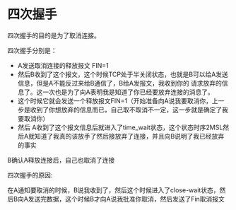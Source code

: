 # 四次握手

四次握手的目的是为了取消连接。

四次握手分别是：

- A发送取消连接的释放报文 FIN=1
- 然后B收到了这个报文，这个时候TCP处于半关闭状态，也就是B可以给A发送信息，但是A不能反过来给B通信了，B给A发报文，我收到你的
请求放弃的信息了。这一次也是为了向A表明我是知道了你已经要放弃连接的消息了。
- 这个时候它就会发送一个释放报文FIN=1（开始准备向A说我要取消你，上一步是收到了你想放弃的信息而已，自己取不取消不一定，这一步就是确定了我要取消你）
- 然后 A收到了这个报文信息后就进入了time_wait状态，这个状态时序2MSL然后A就知道了我真的该放手了然后接放弃了连接，并且向B说明了我已经放弃的事实

 B确认A释放连接后，自己也取消了连接

 四次握手的原因:

 在A通知要取消的时候，B说我收到了，然后这个时候进入了close-wait状态，然后B向A发送完数据，这个时候B才向A说我批准你取消，然后发送了Fin取消报文

 

